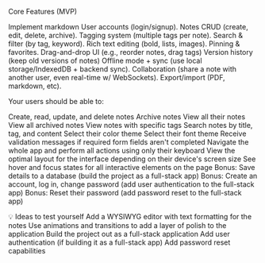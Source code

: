 <!--





 -->

Core Features (MVP)

Implement markdown
User accounts (login/signup).
Notes CRUD (create, edit, delete, archive).
Tagging system (multiple tags per note).
Search & filter (by tag, keyword).
Rich text editing (bold, lists, images).
Pinning & favorites.
Drag-and-drop UI (e.g., reorder notes, drag tags)
Version history (keep old versions of notes)
Offline mode + sync (use local storage/IndexedDB + backend sync).
Collaboration (share a note with another user, even real-time w/ WebSockets).
Export/import (PDF, markdown, etc).

Your users should be able to:

Create, read, update, and delete notes
Archive notes
View all their notes
View all archived notes
View notes with specific tags
Search notes by title, tag, and content
Select their color theme
Select their font theme
Receive validation messages if required form fields aren't completed
Navigate the whole app and perform all actions using only their keyboard
View the optimal layout for the interface depending on their device's screen size
See hover and focus states for all interactive elements on the page
Bonus: Save details to a database (build the project as a full-stack app)
Bonus: Create an account, log in, change password (add user authentication to the full-stack app)
Bonus: Reset their password (add password reset to the full-stack app)

💡
Ideas to test yourself
Add a WYSIWYG editor with text formatting for the notes
Use animations and transitions to add a layer of polish to the application
Build the project out as a full-stack application
Add user authentication (if building it as a full-stack app)
Add password reset capabilities
